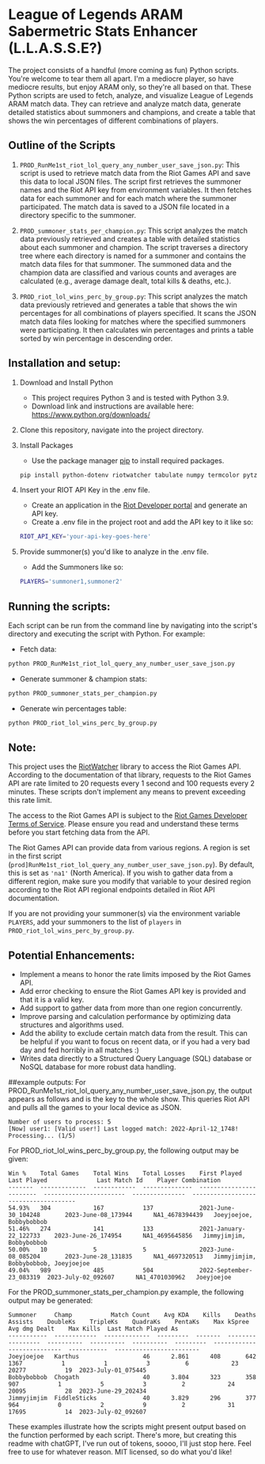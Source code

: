 # League of Legends ARAM Sabermetric Stats Enhancer (L.L.A.S.S.E?)

The project consists of a handful (more coming as fun) Python scripts.  You're welcome to tear them all apart.  I'm a mediocre player, so have mediocre results, but enjoy ARAM only, so they're all based on that.  These Python scripts are used to fetch, analyze, and visualize League of Legends ARAM match data. They can retrieve and analyze match data, generate detailed statistics about summoners and champions, and create a table that shows the win percentages of different combinations of players.

## Outline of the Scripts

1. `PROD_RunMe1st_riot_lol_query_any_number_user_save_json.py`: This script is used to retrieve match data from the Riot Games API and save this data to local JSON files. The script first retrieves the summoner names and the Riot API key from environment variables. It then fetches data for each summoner and for each match where the summoner participated. The match data is saved to a JSON file located in a directory specific to the summoner.

2. `PROD_summoner_stats_per_champion.py`: This script analyzes the match data previously retrieved and creates a table with detailed statistics about each summoner and champion. The script traverses a directory tree where each directory is named for a summoner and contains the match data files for that summoner. The summoned data and the champion data are classified and various counts and averages are calculated (e.g., average damage dealt, total kills & deaths, etc.).

3. `PROD_riot_lol_wins_perc_by_group.py`: This script analyzes the match data previously retrieved and generates a table that shows the win percentages for all combinations of players specified. It scans the JSON match data files looking for matches where the specified summoners were participating. It then calculates win percentages and prints a table sorted by win percentage in descending order.

## Installation and setup:

1. Download and Install Python

   - This project requires Python 3 and is tested with Python 3.9.
   - Download link and instructions are available here: https://www.python.org/downloads/

2. Clone this repository, navigate into the project directory.

3. Install Packages

   - Use the package manager [pip](https://pip.pypa.io/en/stable/) to install required packages.

   ```bash
   pip install python-dotenv riotwatcher tabulate numpy termcolor pytz
   ```

4. Insert your RIOT API Key in the .env file.

   - Create an application in the [Riot Developer portal](https://developer.riotgames.com/) and generate an API key.
   - Create a .env file in the project root and add the API key to it like so:

   ```bash
   RIOT_API_KEY='your-api-key-goes-here'
   ```

5. Provide summoner(s) you'd like to analyze in the .env file. 

   - Add the Summoners like so:

   ```bash
   PLAYERS='summoner1,summoner2'
   ```

## Running the scripts:

Each script can be run from the command line by navigating into the script's directory and executing the script with Python. For example:

- Fetch data:

```bash
python PROD_RunMe1st_riot_lol_query_any_number_user_save_json.py
```

- Generate summoner & champion stats:

```bash
python PROD_summoner_stats_per_champion.py
```

- Generate win percentages table:

```bash
python PROD_riot_lol_wins_perc_by_group.py
```
## Note:

This project uses the [RiotWatcher](https://riot-watcher.readthedocs.io/en/latest/) library to access the Riot Games API. According to the documentation of that library, requests to the Riot Games API are rate limited to 20 requests every 1 second and 100 requests every 2 minutes. These scripts don't implement any means to prevent exceeding this rate limit.

The access to the Riot Games API is subject to the [Riot Games Developer Terms of Service](https://developer.riotgames.com/terms-of-service.html). Please ensure you read and understand these terms before you start fetching data from the API. 

The Riot Games API can provide data from various regions. A region is set in the first script (`prod]RunMe1st_riot_lol_query_any_number_user_save_json.py`). By default, this is set as `'na1'` (North America). If you wish to gather data from a different region, make sure you modify that variable to your desired region according to the Riot API regional endpoints detailed in Riot API documentation.

If you are not providing your summoner(s) via the environment variable `PLAYERS`, add your summoners to the list of `players` in `PROD_riot_lol_wins_perc_by_group.py`.


## Potential Enhancements:

- Implement a means to honor the rate limits imposed by the Riot Games API.
- Add error checking to ensure the Riot Games API key is provided and that it is a valid key.
- Add support to gather data from more than one region concurrently.
- Improve parsing and calculation performance by optimizing data structures and algorithms used.
- Add the ability to exclude certain match data from the result. This can be helpful if you want to focus on recent data, or if you had a very bad day and fed horribly in all matches :)
- Writes data directly to a Structured Query Language (SQL) database or NoSQL database for more robust data handling.

##example outputs: 
For PROD_RunMe1st_riot_lol_query_any_number_user_save_json.py, the output appears as follows and is the key to the whole show.  This queries Riot API and pulls all the games to your local device as JSON.

```
Number of users to process: 5
[Now] user1: [Valid user!] Last logged match: 2022-April-12_1748! Processing... (1/5)
```

For PROD_riot_lol_wins_perc_by_group.py, the following output may be given:

```
Win %    Total Games    Total Wins    Total Losses    First Played              Last Played              Last Match Id    Player Combination
-------  -------------  ------------  --------------  ------------------------  -----------------------  ---------------  -------------------------------------
54.93%   304            167           137             2021-June-30_104248       2023-June-08_173944      NA1_4678394439   Joeyjoejoe, Bobbybobbob
51.46%   274            141           133             2021-January-22_122733    2023-June-26_174954      NA1_4695645856   Jimmyjimjim, Bobbybobbob
50.00%   10             5             5               2023-June-08_085204       2023-June-28_131835      NA1_4697320513   Jimmyjimjim, Bobbybobbob, Joeyjoejoe
49.04%   989            485           504             2022-September-23_083319  2023-July-02_092607      NA1_4701030962   Joeyjoejoe
```
For the PROD_summoner_stats_per_champion.py example, the following output may be generated:

```
Summoner     Champ           Match Count    Avg KDA    Kills    Deaths    Assists    DoubleKs    TripleKs    QuadraKs    PentaKs    Max kSpree    Avg dmg Dealt    Max Kills  Last Match Played As
-----------  ------------  -------------  ---------  -------  --------  ---------  ----------  ----------  ----------  ---------  ------------  ---------------  -----------  ------------------------
Joeyjoejoe   Karthus                  46      2.861      408       642       1367           1           1           3          6            23            20277           19  2023-July-01_075445
Bobbybobbob  Chogath                  40      3.804      323       358        907           1           5           3          2            24            20095           28  2023-June-29_202434
Jimmyjimjim  FiddleSticks             40      3.829      296       377        964           0           2           9          2            31            17695           14  2023-July-02_092607
``` 

These examples illustrate how the scripts might present output based on the function performed by each script.  There's more, but creating this readme with chatGPT, I've run out of tokens, soooo, I'll just stop here.  Feel free to use for whatever reason.  MIT licensed, so do what you'd like!
